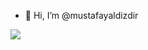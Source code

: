 - 👋 Hi, I’m @mustafayaldizdir

<!---
mustafayaldizdir/mustafayaldizdir is a ✨ special ✨ repository because its `README.md` (this file) appears on your GitHub profile.
You can click the Preview link to take a look at your changes.
--->

<a href="https://linkedin.com/in/mustafayaldizdir"><img src="https://img.shields.io/badge/LinkedIn-0077B5?style=for-the-badge&logo=linkedin&logoColor=white" /></a>
